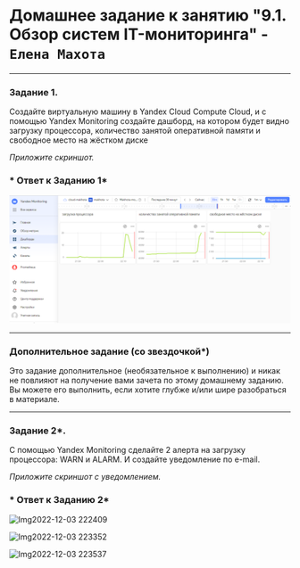 # Домашнее задание к занятию "9.1. Обзор систем IT-мониторинга" - `Елена Махота`

---
 
### Задание 1. 

Создайте виртуальную машину в Yandex Cloud Compute Cloud, и с помощью Yandex Monitoring создайте дашборд, на котором будет видно загрузку процессора, количество занятой оперативной памяти и свободное место на жёстком диске

*Приложите скриншот.*

 
### * Ответ к Заданию 1*

![Img2022-12-03 221505](https://github.com/Litande85/9.1-hw/blob/main/Img2022-12-03%20221505.png)

---

### Дополнительное задание (со звездочкой*)
Это задание дополнительное (необязательное к выполнению) и никак не повлияют на получение вами зачета по этому домашнему заданию. Вы можете его выполнить, если хотите глубже и/или шире разобраться в материале.

---

### Задание 2*.

С помощью Yandex Monitoring сделайте 2 алерта на загрузку процессора: WARN и ALARM. И создайте уведомление по e-mail.

*Приложите скриншот с уведомлением.*

### * Ответ к Заданию 2*


![Img2022-12-03 222409](https://github.com/Litande85/9.1-hw/blob/main/Img2022-12-03%222409.png)

![Img2022-12-03 223352](https://github.com/Litande85/9.1-hw/blob/main/Img2022-12-03%223352.png)

![Img2022-12-03 223537](https://github.com/Litande85/9.1-hw/blob/main/Img2022-12-03%223537.png)

